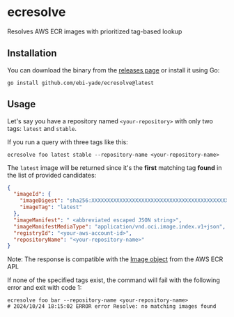# ecresolve
Resolves AWS ECR images with prioritized tag-based lookup

## Installation

You can download the binary from the [releases page](https://github.com/ebi-yade/ecresolve/releases/) or install it using Go:

```shell
go install github.com/ebi-yade/ecresolve@latest
```

## Usage

Let's say you have a repository named `<your-repository>` with only two tags: `latest` and `stable`.

If you run a query with three tags like this:

```shell
ecresolve foo latest stable --repository-name <your-repository-name>
```

The `latest` image will be returned since it's the **first** matching tag **found** in the list of provided candidates:

```json
{
  "imageId": {
    "imageDigest": "sha256:XXXXXXXXXXXXXXXXXXXXXXXXXXXXXXXXXXXXXXXXXXXXXXXXXXXXXXXX",
    "imageTag": "latest"
  },
  "imageManifest": " <abbreviated escaped JSON string>",
  "imageManifestMediaType": "application/vnd.oci.image.index.v1+json",
  "registryId": "<your-aws-account-id>",
  "repositoryName": "<your-repository-name>"
}
```
Note: The response is compatible with the [Image object](https://docs.aws.amazon.com/AmazonECR/latest/APIReference/API_Image.html) from the AWS ECR API.

If none of the specified tags exist, the command will fail with the following error and exit with code 1:

```shell
ecresolve foo bar --repository-name <your-repository-name>
# 2024/10/24 18:15:02 ERROR error Resolve: no matching images found
```
